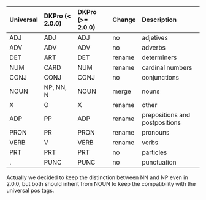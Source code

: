 | Universal  | DKPro (< 2.0.0) | DKPro (>= 2.0.0) |  	Change | Description  |
|:-----------|:----------------|:-----------------|:---------|:-------------|
| ADJ        | ADJ             |  ADJ             |  no      |  adjetives   |
| ADV        |  ADV            |  ADV             |  no      |  adverbs     |
| DET        |  ART            |  DET             |  rename  |  determiners |
| NUM        |  CARD           |  NUM             |  rename  |  cardinal numbers |
| CONJ       |  CONJ           |  CONJ            |  no      |  conjunctions |
| NOUN       |  NP, NN, N      |  NOUN            |  merge   |  nouns       |
| X          |  O              |  X               |  rename  |  other       |
| ADP        |  PP             |  ADP             |  rename  |  prepositions and postpositions |
| PRON       |  PR             |  PRON            |  rename  |  pronouns    |
| VERB       |  V              |  VERB            |  rename  |  verbs       |
| PRT        | PRT             |  PRT             |  no      |  particles   |
| .          |  PUNC           |  PUNC            |  no      |  punctuation  |


Actually we decided to keep the distinction between NN and NP even in 2.0.0, but both should inherit from NOUN to keep the compatibility with the universal pos tags.